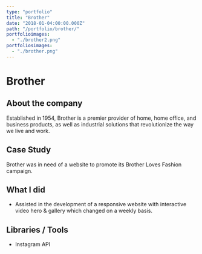 ```yaml
---
type: "portfolio"
title: "Brother"
date: "2018-01-04:00:00.000Z"
path: "/portfolio/brother/"
portfolioimages:
  - "./brother2.png"
portfoliosimages:
  - "./brother.png"
---
```


# Brother

## About the company
Established in 1954, Brother is a premier provider of home, home office, and business products, as well as industrial solutions that revolutionize the way we live and work.

## Case Study

Brother was in need of a website to promote its Brother Loves Fashion campaign. 

## What I did
- Assisted in the development of a responsive website with interactive video hero & gallery which changed on a weekly basis.

## Libraries / Tools
- Instagram API